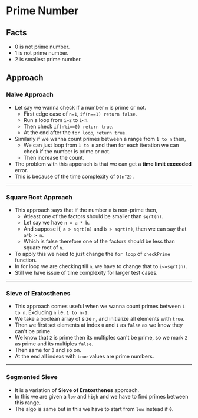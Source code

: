 # Prime Number

## Facts

- 0 is not prime number.
- 1 is not prime number.
- 2 is smallest prime number.

## Approach

### Naive Approach

- Let say we wanna check if a number `n` is prime or not.
  - First edge case of `n=1`, `if(n==1) return false`.
  - Run a loop from `i=2` to `i<n`.
  - Then check `if(n%i==0) return true`.
  - At the end after the `for loop`, `return true`.
- Similarly if we wanna count primes between a range from `1 to n` then,
  - We can just loop from `1 to n` and then for each iteration we can check if the number is prime or not.
  - Then increase the count.
- The problem with this apporach is that we can get a **time limit exceeded** error.
- This is because of the time complexity of `O(n^2)`.

---

### Square Root Approach

- This approach says that if the number `n` is non-prime then,
  - Atleast one of the factors should be smaller than `sqrt(n)`.
  - Let say we have `n = a * b`.
  - And suppose if, `a > sqrt(n)` and `b > sqrt(n)`, then we can say that `a*b > n`.
  - Which is false therefore one of the factors should be less than square root of `n`.
- To apply this we need to just change the `for loop` of `checkPrime` function.
- In for loop we are checking till `n`, we have to change that to `i<=sqrt(n)`.
- Still we have issue of time complexity for larger test cases.

---

### Sieve of Eratosthenes

- This approach comes useful when we wanna count primes between `1 to n`. Excluding `n` i.e. `1 to n-1`.
- We take a boolean array of size `n`, and initialize all elements with `true`.
- Then we first set elements at index `0` and `1` as `false` as we know they can't be prime.
- We know that `2` is prime then its multiples can't be prime, so we mark `2` as prime and its multiples `false`.
- Then same for `3` and so on.
- At the end all indexs with `true` values are prime numbers.

---

### Segmented Sieve

- It is a variation of **Sieve of Eratosthenes** approach.
- In this we are given a `low` and `high` and we have to find primes between this range.
- The algo is same but in this we have to start from `low` instead if `0`.
